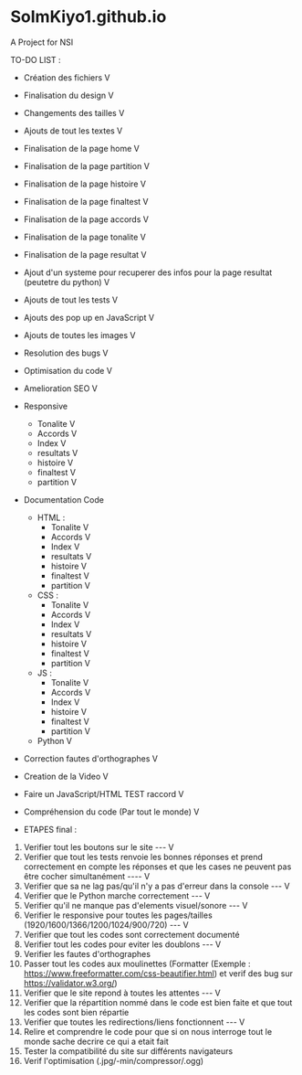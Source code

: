 # SoImKiyo1.github.io

A Project for NSI 

TO-DO LIST :
- Création des fichiers V
- Finalisation du design V
- Changements des tailles V
- Ajouts de tout les textes V
- Finalisation de la page home V
- Finalisation de la page partition V
- Finalisation de la page histoire V
- Finalisation de la page finaltest V
- Finalisation de la page accords V
- Finalisation de la page tonalite V
- Finalisation de la page resultat V
- Ajout d'un systeme pour recuperer des infos pour la page resultat (peutetre du python) V
- Ajouts de tout les tests V
- Ajouts des pop up en JavaScript V
- Ajouts de toutes les images V
- Resolution des bugs V
- Optimisation du code V
- Amelioration SEO V

- Responsive
    - Tonalite V
    - Accords V
    - Index V
    - resultats V
    - histoire V
    - finaltest V
    - partition V

- Documentation Code
    - HTML :
        - Tonalite V
        - Accords V
        - Index V
        - resultats V
        - histoire V
        - finaltest V
         - partition V
    - CSS :
        - Tonalite V
        - Accords V
        - Index V
        - resultats V
        - histoire V
        - finaltest V
        - partition V
    - JS : 
        - Tonalite V
        - Accords V
        - Index V
        - histoire V
        - finaltest V
        - partition V
    - Python V

- Correction fautes d'orthographes V
- Creation de la Video V 
- Faire un JavaScript/HTML TEST raccord V
- Compréhension du code (Par tout le monde) V

- ETAPES final :
 1. Verifier tout les boutons sur le site --- V
 2. Verifier que tout les tests renvoie les bonnes réponses et prend correctement en compte les réponses et que les cases ne peuvent pas être cocher simultanément ---- V
 3. Verifier que sa ne lag pas/qu'il n'y a pas d'erreur dans la console --- V
 4. Verifier que le Python marche correctement --- V
 5. Verifier qu'il ne manque pas d'elements visuel/sonore  --- V
 6. Verifier le responsive pour toutes les pages/tailles (1920/1600/1366/1200/1024/900/720) --- V
 7. Verifier que tout les codes sont correctement documenté
 8. Verifier tout les codes pour eviter les doublons --- V
 9. Verifier les fautes d'orthographes
 10. Passer tout les codes aux moulinettes (Formatter (Exemple : https://www.freeformatter.com/css-beautifier.html) et verif des bug sur https://validator.w3.org/)
 11. Verifier que le site repond à toutes les attentes --- V
 12. Verifier que la répartition nommé dans le code est bien faite et que tout les codes sont bien répartie
 13. Verifier que toutes les redirections/liens fonctionnent --- V
 14. Relire et comprendre le code pour que si on nous interroge tout le monde sache decrire ce qui a etait fait
 15. Tester la compatibilité du site sur différents navigateurs
 16. Verif l'optimisation (.jpg/-min/compressor/.ogg)